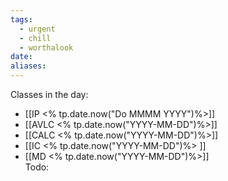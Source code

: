 ```yaml
---
tags:
  - urgent
  - chill
  - worthalook
date: 
aliases:
---
```

Classes in the day:
- [[IP <% tp.date.now("Do MMMM YYYY")%>]]
- [[AVLC <% tp.date.now("YYYY-MM-DD")%>]]
- [[CALC <% tp.date.now("YYYY-MM-DD")%>]]
- [[IC <% tp.date.now("YYYY-MM-DD")%> ]] 
- [[MD <% tp.date.now("YYYY-MM-DD")%>]]   
Todo: